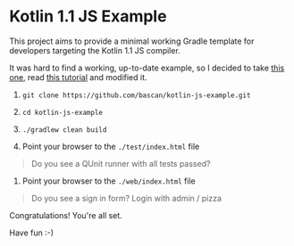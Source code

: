 # Kotlin 1.1 JS Example
This project aims to provide a minimal working Gradle template
for developers targeting the Kotlin 1.1 JS compiler. 
 
It was hard to find a working, up-to-date example, so I decided
to take [this one](https://github.com/JetBrains/kotlin/tree/master/libraries/examples/browser-example),
read [this tutorial](https://kotlinlang.org/docs/tutorials/javascript/getting-started-gradle/getting-started-with-gradle.html)
and modified it.

1. ``git clone https://github.com/bascan/kotlin-js-example.git``

1. ``cd kotlin-js-example``

1. ``./gradlew clean build``

1. Point your browser to the ``./test/index.html`` file
> Do you see a QUnit runner with all tests passed?

1. Point your browser to the ``./web/index.html`` file
> Do you see a sign in form?
> Login with admin / pizza
 
Congratulations! You're all set.

Have fun :-)